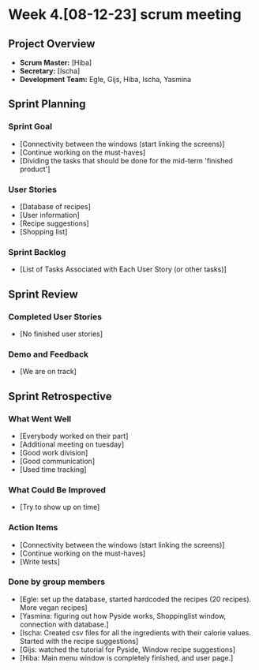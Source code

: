# Week 4.[08-12-23] scrum meeting

## Project Overview

- **Scrum Master:** [Hiba]
- **Secretary:** [Ischa]
- **Development Team:** Egle, Gijs, Hiba, Ischa, Yasmina

## Sprint Planning

### Sprint Goal

- [Connectivity between the windows (start linking the screens)]
- [Continue working on the must-haves]
- [Dividing the tasks that should be done for the mid-term 'finished product']

### User Stories

- [Database of recipes]
- [User information]
- [Recipe suggestions]
- [Shopping list]

### Sprint Backlog

- [List of Tasks Associated with Each User Story (or other tasks)]


## Sprint Review

### Completed User Stories

- [No finished user stories]

### Demo and Feedback

- [We are on track]

## Sprint Retrospective

### What Went Well

- [Everybody worked on their part]
- [Additional meeting on tuesday]
- [Good work division]
- [Good communication]
- [Used time tracking]

### What Could Be Improved

- [Try to show up on time]

### Action Items

- [Connectivity between the windows (start linking the screens)]
- [Continue working on the must-haves]
- [Write tests]



### Done by group members
- [Egle: set up the database, started hardcoded the recipes (20 recipes). More vegan recipes]
- [Yasmina: figuring out how Pyside works, Shoppinglist window, connection with database.]
- [Ischa: Created csv files for all the ingredients with their calorie values. Started with the recipe suggestions]
- [Gijs: watched the tutorial for Pyside, Window recipe suggestions]
- [Hiba: Main menu window is completely finished, and user page.]

